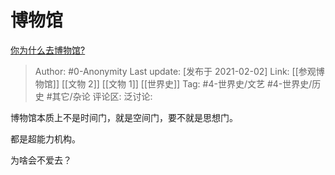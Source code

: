 # 博物馆
[你为什么去博物馆?](https://www.zhihu.com/question/441825425/answer/1710272298)

> Author: #0-Anonymity
> Last update: [发布于 2021-02-02]
> Link: [[参观博物馆]] [[文物 2]] [[文物 1]] [[世界史]]
> Tag: #4-世界史/文艺 #4-世界史/历史 #其它/杂论
> 评论区:
> 泛讨论:

博物馆本质上不是时间门，就是空间门，要不就是思想门。

都是超能力机构。

为啥会不爱去？

